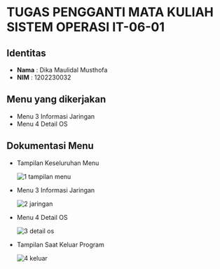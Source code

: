 # TUGAS PENGGANTI MATA KULIAH SISTEM OPERASI IT-06-01
## Identitas
- **Nama** : Dika Maulidal Musthofa
- **NIM**  : 1202230032

## Menu yang dikerjakan
- Menu 3 Informasi Jaringan
- Menu 4 Detail OS

## Dokumentasi Menu 
- Tampilan Keseluruhan Menu

  ![1  tampilan menu](https://github.com/user-attachments/assets/0ca6cdeb-64d2-443b-bf34-263b620ea388)

- Menu 3 Informasi Jaringan

  ![2  jaringan](https://github.com/user-attachments/assets/fc541a32-b508-41b1-ab46-349693fdd46b)

- Menu 4 Detail OS

  ![3  detail os](https://github.com/user-attachments/assets/ca8903d5-69ce-4b3f-93e8-73caa66a48bb)

- Tampilan Saat Keluar Program

  ![4  keluar](https://github.com/user-attachments/assets/ba15a8da-4802-4976-bad9-904c156f31e4)

